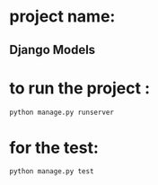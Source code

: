 #  project name:
## Django Models

# to run the project :
```
python manage.py runserver
```
# for the test:
```
python manage.py test
```